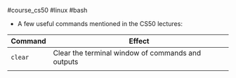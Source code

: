 #course_cs50 #linux #bash

- A few useful commands mentioned in the CS50 lectures:

| Command | Effect                                            |
| ------- | ------------------------------------------------- |
| `clear` | Clear the terminal window of commands and outputs |
|         |                                                   |
